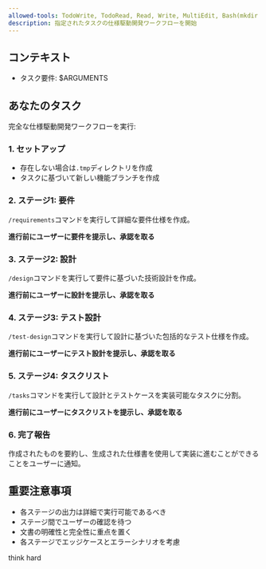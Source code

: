```yaml
---
allowed-tools: TodoWrite, TodoRead, Read, Write, MultiEdit, Bash(mkdir:*)
description: 指定されたタスクの仕様駆動開発ワークフローを開始
---
```


## コンテキスト

- タスク要件: $ARGUMENTS

## あなたのタスク

完全な仕様駆動開発ワークフローを実行:

### 1. セットアップ

- 存在しない場合は`.tmp`ディレクトリを作成
- タスクに基づいて新しい機能ブランチを作成

### 2. ステージ1: 要件

`/requirements`コマンドを実行して詳細な要件仕様を作成。

**進行前にユーザーに要件を提示し、承認を取る**

### 3. ステージ2: 設計

`/design`コマンドを実行して要件に基づいた技術設計を作成。

**進行前にユーザーに設計を提示し、承認を取る**

### 4. ステージ3: テスト設計

`/test-design`コマンドを実行して設計に基づいた包括的なテスト仕様を作成。

**進行前にユーザーにテスト設計を提示し、承認を取る**

### 5. ステージ4: タスクリスト

`/tasks`コマンドを実行して設計とテストケースを実装可能なタスクに分割。

**進行前にユーザーにタスクリストを提示し、承認を取る**

### 6. 完了報告

作成されたものを要約し、生成された仕様書を使用して実装に進むことができることをユーザーに通知。

## 重要注意事項

- 各ステージの出力は詳細で実行可能であるべき
- ステージ間でユーザーの確認を待つ
- 文書の明確性と完全性に重点を置く
- 各ステージでエッジケースとエラーシナリオを考慮

think hard
